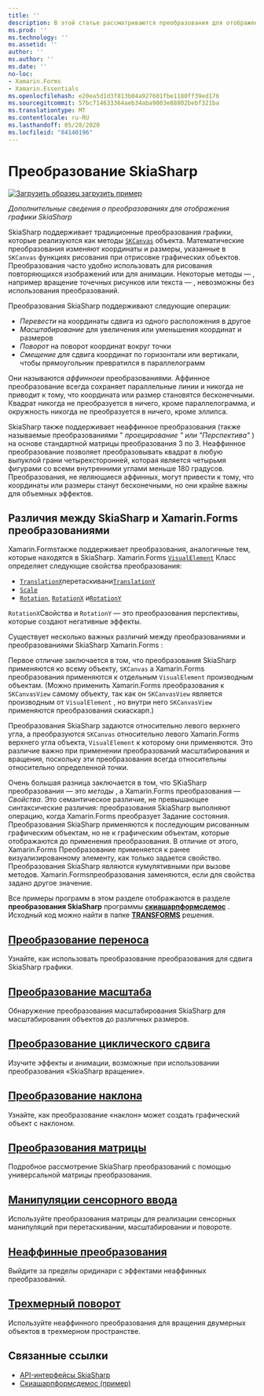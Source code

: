 ```yaml
---
title: ''
description: В этой статье рассматриваются преобразования для отображения графики SkiaSharp в Xamarin.Forms приложениях и демонстрируется пример кода.
ms.prod: ''
ms.technology: ''
ms.assetid: ''
author: ''
ms.author: ''
ms.date: ''
no-loc:
- Xamarin.Forms
- Xamarin.Essentials
ms.openlocfilehash: e20ea5d1d3f813b04a927601fbe1180ff39ed176
ms.sourcegitcommit: 57bc714633364aeb34aba9803e88802bebf321ba
ms.translationtype: MT
ms.contentlocale: ru-RU
ms.lasthandoff: 05/28/2020
ms.locfileid: "84140196"
---
```

# <a name="skiasharp-transforms"></a>Преобразование SkiaSharp

[![Загрузить образец](~/media/shared/download.png) загрузить пример](https://docs.microsoft.com/samples/xamarin/xamarin-forms-samples/skiasharpforms-demos)

_Дополнительные сведения о преобразованиях для отображения графики SkiaSharp_

SkiaSharp поддерживает традиционные преобразования графики, которые реализуются как методы [`SKCanvas`](xref:SkiaSharp.SKCanvas) объекта. Математические преобразования изменяют координаты и размеры, указанные в `SKCanvas` функциях рисования при отрисовке графических объектов. Преобразования часто удобно использовать для рисования повторяющихся изображений или для анимации. Некоторые методы &mdash; , например вращение точечных рисунков или текста &mdash; , невозможны без использования преобразований.

Преобразования SkiaSharp поддерживают следующие операции:

- *Перевести* на координаты сдвига из одного расположения в другое
- *Масштабирование* для увеличения или уменьшения координат и размеров
- *Поворот* на поворот координат вокруг точки
- *Смещение для* сдвига координат по горизонтали или вертикали, чтобы прямоугольник превратился в параллелограмм

Они называются *аффинноеи* преобразованиями. Аффинное преобразование всегда сохраняет параллельные линии и никогда не приводит к тому, что координата или размер становятся бесконечными. Квадрат никогда не преобразуется в ничего, кроме параллелограмма, и окружность никогда не преобразуется в ничего, кроме эллипса.

SkiaSharp также поддерживает неаффинное преобразования (также называемые преобразованиями " *проецирование* *" или "Перспектива"* ) на основе стандартной матрицы преобразования 3 по 3. Неаффинное преобразование позволяет преобразовывать квадрат в любую выпуклой грани четырехсторонней, которая является четырьмя фигурами со всеми внутренними углами меньше 180 градусов. Преобразования, не являющиеся аффинных, могут привести к тому, что координаты или размеры станут бесконечными, но они крайне важны для объемных эффектов.

## <a name="differences-between-skiasharp-and-xamarinforms-transforms"></a>Различия между SkiaSharp и Xamarin.Forms преобразованиями

Xamarin.Formsтакже поддерживает преобразования, аналогичные тем, которые находятся в SkiaSharp. Xamarin.Forms [`VisualElement`](xref:Xamarin.Forms.VisualElement) Класс определяет следующие свойства преобразования:

- [`TranslationX`](xref:Xamarin.Forms.VisualElement.TranslationX)перетаскивани[`TranslationY`](xref:Xamarin.Forms.VisualElement.TranslationY)
- [`Scale`](xref:Xamarin.Forms.VisualElement.Scale)
- [`Rotation`](xref:Xamarin.Forms.VisualElement.Rotation), [`RotationX`](xref:Xamarin.Forms.VisualElement.RotationX) и[`RotationY`](xref:Xamarin.Forms.VisualElement.RotationY)

`RotationX`Свойства и `RotationY` — это преобразования перспективы, которые создают негативные эффекты.

Существует несколько важных различий между преобразованиями и преобразованиями SkiaSharp Xamarin.Forms :

Первое отличие заключается в том, что преобразования SkiaSharp применяются ко всему объекту, `SKCanvas` а Xamarin.Forms преобразования применяются к отдельным `VisualElement` производным объектам. (Можно применить Xamarin.Forms преобразования к `SKCanvasView` самому объекту, так как он `SKCanvasView` является производным от `VisualElement` , но внутри него `SKCanvasView` применяются преобразования скиаскарп.)

Преобразования SkiaSharp задаются относительно левого верхнего угла, а преобразуются `SKCanvas` относительно левого Xamarin.Forms верхнего угла объекта, `VisualElement` к которому они применяются. Это различие важно при применении преобразований масштабирования и вращения, поскольку эти преобразования всегда относительны относительно определенной точки.

Очень большая разница заключается в том, что SKiaSharp преобразования — это *методы* , а Xamarin.Forms преобразования — *Свойства*. Это семантическое различие, не превышающее синтаксические различия: преобразования SkiaSharp выполняют операцию, когда Xamarin.Forms преобразует Задание состояния. Преобразования SkiaSharp применяются к последующим рисованным графическим объектам, но не к графическим объектам, которые отображаются до применения преобразования. В отличие от этого, Xamarin.Forms Преобразование применяется к ранее визуализированному элементу, как только задается свойство. Преобразования SkiaSharp являются кумулятивными при вызове методов. Xamarin.Formsпреобразования заменяются, если для свойства задано другое значение.

Все примеры программ в этом разделе отображаются в разделе **преобразования SkiaSharp** программы [**скиашарпформсдемос**](https://docs.microsoft.com/samples/xamarin/xamarin-forms-samples/skiasharpforms-demos) . Исходный код можно найти в папке [**TRANSFORMS**](https://github.com/xamarin/xamarin-forms-samples/tree/master/SkiaSharpForms/Demos/Demos/SkiaSharpFormsDemos/Transforms) решения.

## <a name="the-translate-transform"></a>[Преобразование переноса](translate.md)

Узнайте, как использовать преобразование преобразования для сдвига SkiaSharp графики.

## <a name="the-scale-transform"></a>[Преобразование масштаба](scale.md)

Обнаружение преобразования масштабирования SkiaSharp для масштабирования объектов до различных размеров.

## <a name="the-rotate-transform"></a>[Преобразование циклического сдвига](rotate.md)

Изучите эффекты и анимации, возможные при использовании преобразования «SkiaSharp вращение».

## <a name="the-skew-transform"></a>[Преобразование наклона](skew.md)

Узнайте, как преобразование «наклон» может создать графический объект с наклоном.

## <a name="matrix-transforms"></a>[Преобразования матрицы](matrix.md)

Подробное рассмотрение SkiaSharp преобразований с помощью универсальной матрицы преобразования.

## <a name="touch-manipulations"></a>[Манипуляции сенсорного ввода](touch.md)

Используйте преобразования матрицы для реализации сенсорных манипуляций при перетаскивании, масштабировании и повороте.

## <a name="non-affine-transforms"></a>[Неаффинные преобразования](non-affine.md)

Выйдите за пределы оридинари с эффектами неаффинных преобразований.

## <a name="3d-rotation"></a>[Трехмерный поворот](3d-rotation.md)

Используйте неаффинного преобразования для вращения двумерных объектов в трехмерном пространстве.

## <a name="related-links"></a>Связанные ссылки

- [API-интерфейсы SkiaSharp](https://docs.microsoft.com/dotnet/api/skiasharp)
- [Скиашарпформсдемос (пример)](https://docs.microsoft.com/samples/xamarin/xamarin-forms-samples/skiasharpforms-demos)

